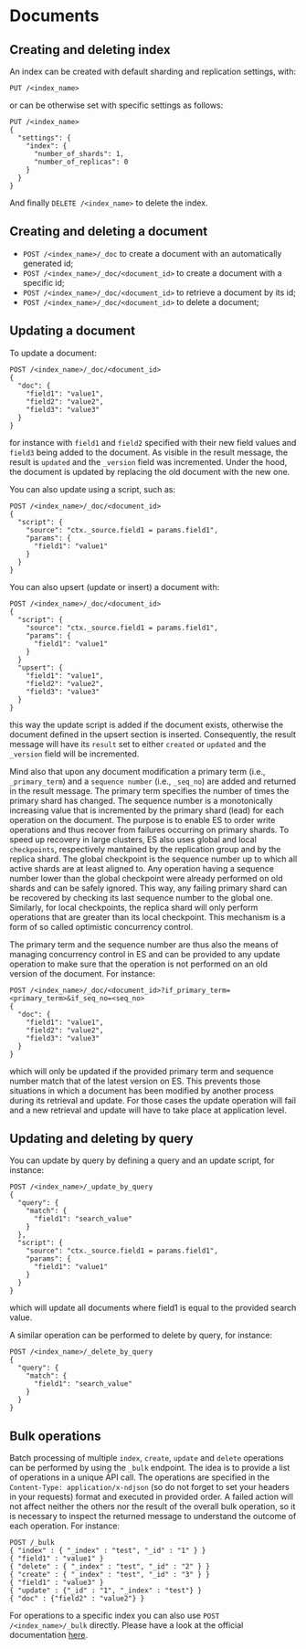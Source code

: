 # Documents

## Creating and deleting index

An index can be created with default sharding and replication settings, with:

`PUT /<index_name>`

or can be otherwise set with specific settings as follows:  
```
PUT /<index_name>
{
  "settings": {
    "index": {
      "number_of_shards": 1,
      "number_of_replicas": 0
    }
  }
}
```

And finally `DELETE /<index_name>` to delete the index.

## Creating and deleting a document

* `POST /<index_name>/_doc` to create a document with an automatically generated id;
* `POST /<index_name>/_doc/<document_id>` to create a document with a specific id;
* `POST /<index_name>/_doc/<document_id>` to retrieve a document by its id;
* `POST /<index_name>/_doc/<document_id>` to delete a document;

## Updating a document

To update a document:
```
POST /<index_name>/_doc/<document_id>
{
  "doc": {
    "field1": "value1",
    "field2": "value2",
    "field3": "value3"
  }
}
```

for instance with `field1` and `field2` specified with their new field values and `field3` being added to the document.
As visible in the result message, the result is `updated` and the `_version` field was incremented. Under the hood, the document is updated by replacing the old document with the new one.

You can also update using a script, such as:
```
POST /<index_name>/_doc/<document_id>
{
  "script": {
    "source": "ctx._source.field1 = params.field1",
    "params": {
      "field1": "value1"
    }
  }
}
```

You can also upsert (update or insert) a document with:

```
POST /<index_name>/_doc/<document_id>
{
  "script": {
    "source": "ctx._source.field1 = params.field1",
    "params": {
      "field1": "value1"
    }
  }
  "upsert": {
    "field1": "value1",
    "field2": "value2",
    "field3": "value3"
  }
}
```

this way the update script is added if the document exists, otherwise the document defined in the upsert section is inserted.
Consequently, the result message will have its `result` set to either `created` or `updated` and the `_version` field will be incremented.

Mind also that upon any document modification a primary term (i.e., `_primary_term`) and a `sequence number` (i.e., `_seq_no`) are added and returned in the result message. The primary term specifies the number of times the primary shard has changed. The sequence number is a monotonically increasing value that is incremented by the primary shard (lead) for each operation on the document. The purpose is to enable ES to order write operations and thus recover from failures occurring on primary shards. To speed up recovery in large clusters, ES also uses global and local `checkpoints`, respectively mantained by the replication group and by the replica shard. The global checkpoint is the sequence number up to which all active shards are at least aligned to. Any operation having a sequence number lower than the global checkpoint were already performed on old shards and can be safely ignored. This way, any failing primary shard can be recovered by checking its last sequence number to the global one. Similarly, for local checkpoints, the replica shard will only perform operations that are greater than its local checkpoint. This mechanism is a form of so called optimistic concurrency control.

The primary term and the sequence number are thus also the means of managing concurrency control in ES and can be provided to any update operation to make sure that the operation is not performed on an old version of the document. For instance:

```
POST /<index_name>/_doc/<document_id>?if_primary_term=<primary_term>&if_seq_no=<seq_no>
{
  "doc": {
    "field1": "value1",
    "field2": "value2",
    "field3": "value3"
  }
}
```

which will only be updated if the provided primary term and sequence number match that of the latest version on ES.
This prevents those situations in which a document has been modified by another process during its retrieval and update.
For those cases the update operation will fail and a new retrieval and update will have to take place at application level.

## Updating and deleting by query

You can update by query by defining a query and an update script, for instance:
```
POST /<index_name>/_update_by_query
{
  "query": {
    "match": {
      "field1": "search_value"
    }
  },
  "script": {
    "source": "ctx._source.field1 = params.field1",
    "params": {
      "field1": "value1"
    }
  }
}
```

which will update all documents where field1 is equal to the provided search value.

A similar operation can be performed to delete by query, for instance:
```
POST /<index_name>/_delete_by_query
{
  "query": {
    "match": {
      "field1": "search_value"
    }
  }
}
```

## Bulk operations
Batch processing of multiple `index`, `create`, `update` and `delete` operations can be performed by using the `_bulk` endpoint. The idea is to provide a list of operations in a unique API call. The operations are specified in the `Content-Type: application/x-ndjson` (so do not forget to set your headers in your requests) format and executed in provided order. A failed action will not affect neither the others nor the result of the overall bulk operation, so it is necessary to inspect the returned message to understand the outcome of each operation. For instance:

```
POST /_bulk
{ "index" : { "_index" : "test", "_id" : "1" } }
{ "field1" : "value1" }
{ "delete" : { "_index" : "test", "_id" : "2" } }
{ "create" : { "_index" : "test", "_id" : "3" } }
{ "field1" : "value3" }
{ "update" : {"_id" : "1", "_index" : "test"} }
{ "doc" : {"field2" : "value2"} }
```

For operations to a specific index you can also use `POST /<index_name>/_bulk` directly.
Please have a look at the official documentation [here](https://www.elastic.co/guide/en/elasticsearch/reference/current/docs-bulk.html).